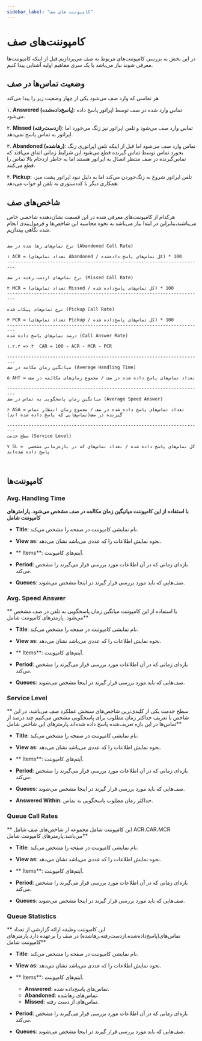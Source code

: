 ```yaml
---
sidebar_label: "کامپوننت های صف"
---
```

<head>
  <title>کامپوننت های صف | مستندات سیموتل</title>
</head>

# کامپوننت‌های صف

در این بخش به بررسی کامپوننت‌های مربوط به صف می‌پردازیم.قبل از اینکه کامپوننت‌ها معرفی شوند نیاز می‌باشد با یک سری مفاهیم اولیه آشنایی پیدا کنیم.


## وضعیت تماس‌ها در صف
هر تماسی که وارد صف می‌شود یکی از چهار وضعیت زیر را پیدا می‌کند

۱. **Answered (پاسخ‌داده‌شده)**: تماس وارد شده در صف توسط اپراتور پاسخ داده می‌شود.

۲. **Missed (از‌دست‌رفته)**: تماس وارد صف می‌شود و تلفن اپراتور نیز زنگ می‌خورد اما اپراتور به تماس پاسخ نمی‌دهد.

۳. **Abandoned (رها‌شده)**: تماس وارد صف می‌شود اما قبل از اینکه تلفن اپراتوری زنگ بخورد تماس توسط تماس گیرنده قطع می‌شود.این شرایط زمانی اتفاق می‌افتد که تماس‌گیرنده در صف منتظر اتصال به اپراتور هستند اما به خاطر ازدحام بالا تماس را قطع می‌کنند.

۴. **Pickup**: تلفن اپراتور شروع به زنگ‌خوردن می‌کند اما به دلیل نبود اپراتور پشت میز، همکاری دیگر با کد‌دستوری به تلفن او جواب می‌دهد.

## شاخص‌های صف

هرکدام از کامپوننت‌های معرفی شده در این قسمت نشان‌دهنده شاخصی خاص می‌باشند،بنابراین در ابتدا نیاز می‌باشد به نحوه محاسبه این شاخص‌ها و فرمول‌بندی انجام شده نگاهی بیندازیم.

```shell

نرخ تماس‌های رها شده در صف (Abandoned Call Rate)

۱ ACR = (تعداد تماس‌های Abandoned / کل تماس‌های پاسخ داده‌شده) * 100 
-------------------------------------------------------------------------

نرخ تماس‌های ازدست رفته در صف (Missed Call Rate)

۲ MCR = (تعداد تماس‌های Missed / کل تماس‌های پاسخ‌داده شده) * 100
-------------------------------------------------------------------------

نرخ تماس‌های پیکاپ شده (Pickup Call Rate)

۳ PCR = (تعداد تماس‌های Pickup / کل تماس‌های پاسخ‌داده شده) * 100
-------------------------------------------------------------------------
درصد تماس‌های پاسخ داده شده (Call Answer Rate)

۱،۲،۳ => ۴  CAR = 100 - ACR - MCR - PCR

-------------------------------------------------------------------------
میانگین زمان مکامه در صف (Average Handling Time)

۵ AHT = تعداد‌ تماس‌های پاسخ داده شده در صف / مجموع زمان‌های مکالمه در صف 

-------------------------------------------------------------------------
میانگین زمان پاسخگویی به تماس در صف (Average Speed Answer)

۶ ASA = تعداد‌ تماس‌های پاسخ داده شده در صف / مجموع زمان انتظار تماس گیرنده در صف(تماس‌هایی که پاسخ داده شده اند)

-------------------------------------------------------------------------
سطح خدمت (Service Level)

۷ SL =  کل تماس‌های پاسخ داده شده / تعداد تماس‌های که در بازه‌زمانی مشخصی پاسخ داده شده‌اند



```



## کامپوننت‌ها

### Avg. Handling Time

**با استفاده از این کامپوننت میانیگین زمان مکالمه در صف مشخص می‌شود. پارامترهای کامپوننت شامل**


- **Title**: نام نمایشی کامپوننت در صفحه را مشخص می‌کند.

- **View as**: نحوه نمایش اطلاعات را که عددی می‌باشد نشان می‌دهد.

- ** Items**: آیتم‌های کامپوننت.

- **Period**: بازه‌ای زمانی که در آن اطلاعات مورد بررسی قرار می‌گیرند را مشخص می‌کند.

- **Queues**: صف‌هایی که باید مورد بررسی قرار گیرند در اینجا مشخص می‌شوند.



### Avg. Speed Answer

** با استفاده از این کامپوننت میانگین زمان پاسخگویی به تلفن در صف مشخص می‌شود. پارمترهای کامپوننت شامل**

- **Title**: نام نمایشی کامپوننت در صفحه را مشخص می‌کند.

- **View as**: نحوه نمایش اطلاعات را که عددی می‌باشد نشان می‌دهد.

- ** Items**: آیتم‌های کامپوننت.

- **Period**: بازه‌ای زمانی که در آن اطلاعات مورد بررسی قرار می‌گیرند را مشخص می‌کند.

- **Queues**: صف‌هایی که باید مورد بررسی قرار گیرند در اینجا مشخص می‌شوند.


### Service Level

** سطح خدمت یکی از کلیدی‌ترین شاخص‌های سنجش عملکرد صف می‌باشد، در این شاخص با تعریف حداکثر زمان مطلوب برای پاسخگویی مشخص می‌کنیم چند درصد از تماس‌ها در این بازه تعریف‌شده پاسخ داده شده‌اند.پارمترهای این شاخص شامل**

- **Title**: نام نمایشی کامپوننت در صفحه را مشخص می‌کند.

- **View as**: نحوه نمایش اطلاعات را که عددی می‌باشد نشان می‌دهد.

- ** Items**: آیتم‌های کامپوننت.

- **Period**: بازه‌ای زمانی که در آن اطلاعات مورد بررسی قرار می‌گیرند را مشخص می‌کند.

- **Queues**: صف‌هایی که باید مورد بررسی قرار گیرند در اینجا مشخص می‌شوند.

- **Answered Within**: حداکثر زمان مطلوب پاسخگویی به تماس.


### Queue Call Rates

** این کامپوننت شامل مجموعه از شاخص‌های صف شامل ACR،CAR،MCR می‌باشد.پارمترهای کامپوننت شامل**

- **Title**: نام نمایشی کامپوننت در صفحه را مشخص می‌کند.

- **View as**: نحوه نمایش اطلاعات را که عددی می‌باشد نشان می‌دهد.

- ** Items**: آیتم‌های کامپوننت.

- **Period**: بازه‌ای زمانی که در آن اطلاعات مورد بررسی قرار می‌گیرند را مشخص می‌کند.

- **Queues**: صف‌هایی که باید مورد بررسی قرار گیرند در اینجا مشخص می‌شوند.



### Queue Statistics

** این کامپوننت وظیفه ارائه گزارشی از تعداد تماس‌های(پاسخ‌داده‌شده،ازدست‌رفته،رهاشده) در صف را برعهده دارد.پارمترهای کامپوننت شامل**

- **Title**: نام نمایشی کامپوننت در صفحه را مشخص می‌کند.

- **View as**: نحوه نمایش اطلاعات را که عددی می‌باشد نشان می‌دهد.

- ** Items**: آیتم‌های کامپوننت.
	- **Answered**: تماس‌های پاسخ‌داده شده.
	- **Abandoned**: تماس‌های رهاشده.
	- **Missed**: تماس‌های از دست رفته.

- **Period**: بازه‌ای زمانی که در آن اطلاعات مورد بررسی قرار می‌گیرند را مشخص می‌کند.

- **Queues**: صف‌هایی که باید مورد بررسی قرار گیرند در اینجا مشخص می‌شوند.














